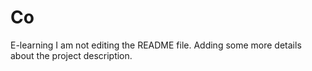 # Co
E-learning
I am not editing the README file. Adding some more details about the project description.
